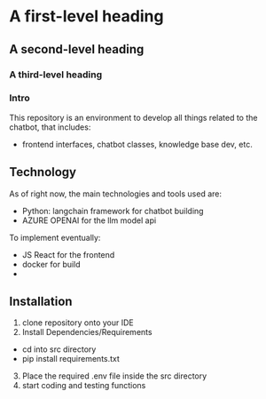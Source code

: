 # A first-level heading
## A second-level heading
### A third-level heading

### Intro
This repository is an environment to develop all things related to the chatbot, that includes: 
- frontend interfaces, chatbot classes, knowledge base dev, etc.

## Technology
As of right now, the main technologies and tools used are:
- Python: langchain framework for chatbot building
- AZURE OPENAI for the llm model api

To implement eventually:
- JS React for the frontend
- docker for build
- 



## Installation
1. clone repository onto your IDE
2. Install Dependencies/Requirements
  - cd into src directory
  - pip install requirements.txt
3. Place the required .env file inside the src directory
4. start coding and testing functions
